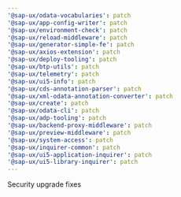 ```yaml
---
'@sap-ux/odata-vocabularies': patch
'@sap-ux/app-config-writer': patch
'@sap-ux/environment-check': patch
'@sap-ux/reload-middleware': patch
'@sap-ux/generator-simple-fe': patch
'@sap-ux/axios-extension': patch
'@sap-ux/deploy-tooling': patch
'@sap-ux/btp-utils': patch
'@sap-ux/telemetry': patch
'@sap-ux/ui5-info': patch
'@sap-ux/cds-annotation-parser': patch
'@sap-ux/xml-odata-annotation-converter': patch
'@sap-ux/create': patch
'@sap-ux/odata-cli': patch
'@sap-ux/adp-tooling': patch
'@sap-ux/backend-proxy-middleware': patch
'@sap-ux/preview-middleware': patch
'@sap-ux/system-access': patch
'@sap-ux/inquirer-common': patch
'@sap-ux/ui5-application-inquirer': patch
'@sap-ux/ui5-library-inquirer': patch
---
```


Security upgrade fixes
